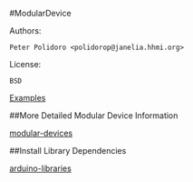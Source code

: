 #ModularDevice

Authors:

    Peter Polidoro <polidorop@janelia.hhmi.org>

License:

    BSD

[Examples](./examples)

##More Detailed Modular Device Information

[modular-devices](https://github.com/janelia-modular-devices/modular-devices)

##Install Library Dependencies

[arduino-libraries](https://github.com/janelia-arduino/arduino-libraries)
